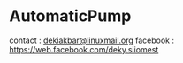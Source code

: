 # AutomaticPump

contact : dekiakbar@linuxmail.org
facebook : https://web.facebook.com/deky.siiomest
